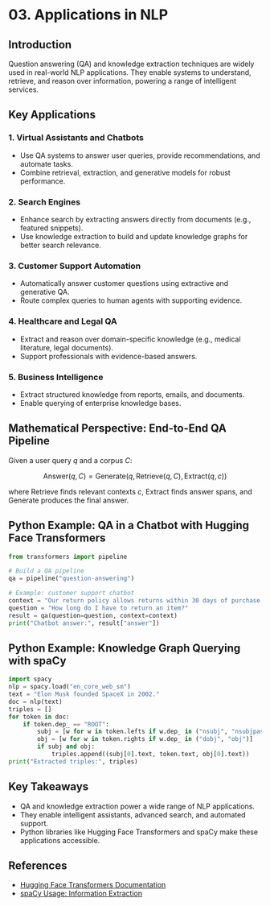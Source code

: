 # 03. Applications in NLP

## Introduction

Question answering (QA) and knowledge extraction techniques are widely used in real-world NLP applications. They enable systems to understand, retrieve, and reason over information, powering a range of intelligent services.

## Key Applications

### 1. Virtual Assistants and Chatbots
- Use QA systems to answer user queries, provide recommendations, and automate tasks.
- Combine retrieval, extraction, and generative models for robust performance.

### 2. Search Engines
- Enhance search by extracting answers directly from documents (e.g., featured snippets).
- Use knowledge extraction to build and update knowledge graphs for better search relevance.

### 3. Customer Support Automation
- Automatically answer customer questions using extractive and generative QA.
- Route complex queries to human agents with supporting evidence.

### 4. Healthcare and Legal QA
- Extract and reason over domain-specific knowledge (e.g., medical literature, legal documents).
- Support professionals with evidence-based answers.

### 5. Business Intelligence
- Extract structured knowledge from reports, emails, and documents.
- Enable querying of enterprise knowledge bases.

## Mathematical Perspective: End-to-End QA Pipeline

Given a user query $`q`$ and a corpus $`C`$:

```math
\text{Answer}(q, C) = \text{Generate}(q, \text{Retrieve}(q, C), \text{Extract}(q, c))
```
where $`\text{Retrieve}`$ finds relevant contexts $`c`$, $`\text{Extract}`$ finds answer spans, and $`\text{Generate}`$ produces the final answer.

## Python Example: QA in a Chatbot with Hugging Face Transformers

```python
from transformers import pipeline

# Build a QA pipeline
qa = pipeline("question-answering")

# Example: customer support chatbot
context = "Our return policy allows returns within 30 days of purchase. Please keep your receipt."
question = "How long do I have to return an item?"
result = qa(question=question, context=context)
print("Chatbot answer:", result["answer"])
```

## Python Example: Knowledge Graph Querying with spaCy

```python
import spacy
nlp = spacy.load("en_core_web_sm")
text = "Elon Musk founded SpaceX in 2002."
doc = nlp(text)
triples = []
for token in doc:
    if token.dep_ == "ROOT":
        subj = [w for w in token.lefts if w.dep_ in ("nsubj", "nsubjpass")]
        obj = [w for w in token.rights if w.dep_ in ("dobj", "obj")]
        if subj and obj:
            triples.append((subj[0].text, token.text, obj[0].text))
print("Extracted triples:", triples)
```

## Key Takeaways
- QA and knowledge extraction power a wide range of NLP applications.
- They enable intelligent assistants, advanced search, and automated support.
- Python libraries like Hugging Face Transformers and spaCy make these applications accessible.

## References
- [Hugging Face Transformers Documentation](https://huggingface.co/docs/transformers/index)
- [spaCy Usage: Information Extraction](https://spacy.io/usage/examples#information-extraction) 